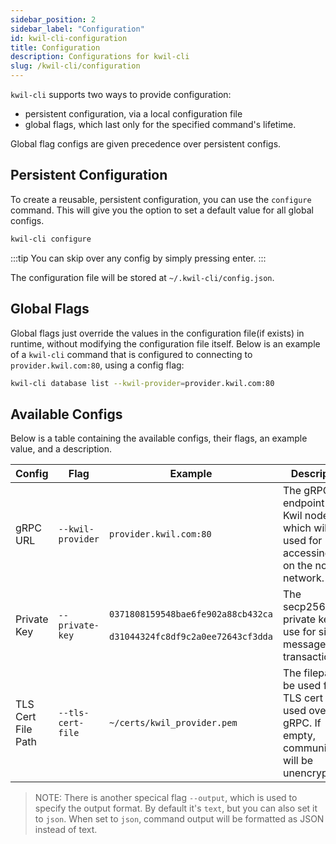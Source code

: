 ```yaml
---
sidebar_position: 2
sidebar_label: "Configuration"
id: kwil-cli-configuration
title: Configuration
description: Configurations for kwil-cli
slug: /kwil-cli/configuration
---
```


`kwil-cli` supports two ways to provide configuration:

- persistent configuration, via a local configuration file
- global flags, which last only for the specified command's lifetime.

Global flag configs are given precedence over persistent configs.

## Persistent Configuration

To create a reusable, persistent configuration, you can use the `configure` command.  This will give you the option to set a default value for all global configs.

```bash
kwil-cli configure
```

:::tip
You can skip over any config by simply pressing enter.
:::

The configuration file will be stored at `~/.kwil-cli/config.json`.

## Global Flags

Global flags just override the values in the configuration file(if exists) in runtime, without modifying the configuration file itself.  Below is an example of a `kwil-cli` command that is configured to connecting to `provider.kwil.com:80`, using a config flag:

```bash
kwil-cli database list --kwil-provider=provider.kwil.com:80
```

## Available Configs

Below is a table containing the available configs, their flags, an example value, and a description.

| Config | Flag | Example | Description |
|-|-|-|-|
| gRPC URL | `--kwil-provider` | `provider.kwil.com:80` | The gRPC endpoint of a Kwil node, which will be used for accessing data on the node's network. |
|Private Key| `--private-key` | `0371808159548bae6fe902a88cb432ca`<br></br>`d31044324fc8df9c2a0ee72643cf3dda` | The secp256k1 private key to use for signing messages and transactions. |
| TLS Cert File Path| `--tls-cert-file` | `~/certs/kwil_provider.pem` | The filepath to be used for the TLS cert to be used over gRPC.  If empty, communication will be unencrypted. |

> NOTE: There is another specical flag `--output`, which is used to specify the output format. By default it's `text`, but you can also set it to `json`.  When set to `json`, command output will be formatted as JSON instead of text.
